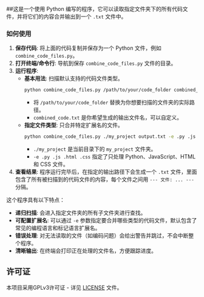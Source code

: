 ##这是一个使用 Python 编写的程序，它可以读取指定文件夹下的所有代码文件，并将它们的内容合并输出到一个 `.txt` 文件中。

### 如何使用

1. **保存代码**: 将上面的代码复制并保存为一个 Python 文件，例如 `combine_code_files.py`。
2. **打开终端/命令行**: 导航到保存 `combine_code_files.py` 文件的目录。
3. **运行程序**:
    *   **基本用法**: 扫描默认支持的代码文件类型。
        ```bash
        python combine_code_files.py /path/to/your/code_folder combined_code.txt
        ```
        - 将 `/path/to/your/code_folder` 替换为你想要扫描的文件夹的实际路径。
        - `combined_code.txt` 是你希望生成的输出文件名，可以自定义。
    *   **指定文件类型**: 只合并特定扩展名的文件。
        ```bash
        python combine_code_files.py ./my_project output.txt -e .py .js .html .css
        ```
        - `./my_project` 是当前目录下的 `my_project` 文件夹。
        - `-e .py .js .html .css` 指定了只处理 Python、JavaScript、HTML 和 CSS 文件。
4. **查看结果**: 程序运行完毕后，在指定的输出路径下会生成一个 `.txt` 文件，里面包含了所有被扫描到的代码文件的内容，每个文件之间用 `--- 文件: ... ---` 分隔。

这个程序具有以下特点：
*   **递归扫描**: 会进入指定文件夹的所有子文件夹进行查找。
*   **可配置扩展名**: 可以通过 `-e` 参数指定要合并哪些类型的代码文件，默认包含了常见的编程语言和标记语言扩展名。
*   **错误处理**: 对无法读取的文件（如编码问题）会给出警告并跳过，不会中断整个程序。
*   **清晰输出**: 在终端会打印正在处理的文件名，方便跟踪进度。

## 许可证

本项目采用GPLv3许可证 - 详见 [LICENSE](LICENSE) 文件。

